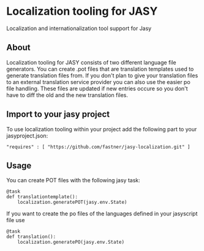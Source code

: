 # Localization tooling for JASY

Localization and internationalization tool support for Jasy

## About

Localization tooling for JASY consists of two different language file generators.
You can create .pot files that are translation templates used to generate
translation files from. If you don't plan to give your translation files to an
external translation service provider you can also use the easier po file handling.
These files are updated if new entries occure so you don't have to diff the old
and the new translation files.

## Import to your jasy project

To use localization tooling within your project add the following part to your jasyproject.json:

    "requires" : [ "https://github.com/fastner/jasy-localization.git" ]
    
## Usage

You can create POT files with the following jasy task:

    @task
    def translationtemplate():
        localization.generatePOT(jasy.env.State)
        
If you want to create the po files of the languages defined in your jasyscript file use

    @task
    def translation():
        localization.generatePO(jasy.env.State)